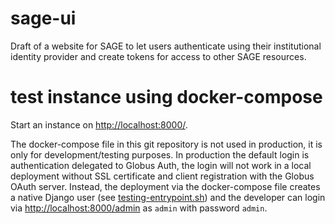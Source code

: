 # sage-ui

Draft of a website for SAGE to let users authenticate using their institutional identity provider and create tokens for access to other SAGE resources.


# test instance using docker-compose

Start an instance on [http://localhost:8000/](http://localhost:8000/).

The docker-compose file in this git repository is not used in production, it is only for development/testing purposes. In production the default login is authentication delegated to Globus Auth, the login will not work in a local deployment without SSL certificate and client registration with the Globus OAuth server. Instead, the deployment via the docker-compose file creates a native Django user (see [testing-entrypoint.sh](testing-entrypoint.sh)) and the developer can login via [http://localhost:8000/admin](http://localhost:8000/admin) as `admin` with password `admin`.  

